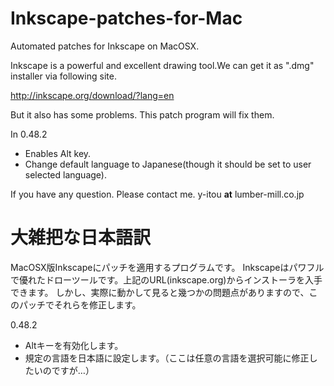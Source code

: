 Inkscape-patches-for-Mac
========================

Automated patches for Inkscape on MacOSX.

Inkscape is a powerful and excellent drawing tool.We can get it as ".dmg" installer via following site.

http://inkscape.org/download/?lang=en

But it also has some problems. This patch program will fix them.

In 0.48.2
  - Enables Alt key.
  - Change default language to Japanese(though it should be set to user selected language).


If you have any question. Please contact me. y-itou __at__ lumber-mill.co.jp


大雑把な日本語訳
================
MacOSX版Inkscapeにパッチを適用するプログラムです。
Inkscapeはパワフルで優れたドローツールです。上記のURL(inkscape.org)からインストーラを入手できます。
しかし、実際に動かして見ると幾つかの問題点がありますので、このパッチでそれらを修正します。

0.48.2
  - Altキーを有効化します。
  - 規定の言語を日本語に設定します。（ここは任意の言語を選択可能に修正したいのですが…）
